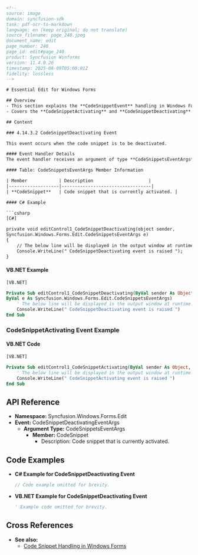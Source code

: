 ```html
<!-- 
source: image
domain: syncfusion-sdk
task: pdf-ocr-to-markdown
language: en (keep original; do not translate)
source_filename: page_240.jpeg
document_name: edit
page_number: 240
page_id: edit#page_240
product: Syncfusion Winforms
version: 11.4.0.26
timestamp: 2025-08-09T05:08:01Z
fidelity: lossless
-->

# Essential Edit for Windows Forms

## Overview
- This section explains the **CodeSnippetEvent** handling in Windows Forms. It includes handling the activation and deactivation events of code snippets.
- Covers the **CodeSnippetActivating** and **CodeSnippetDeactivating** events, discussing their arguments and handling techniques in C# and VB.NET.

## Content

### 4.14.3.2 CodeSnippetDeactivating Event

This event occurs when the code snippet is to be deactivated.

#### Event Handler Details
The event handler receives an argument of type **CodeSnippetsEventArgs**. The following **CodeSnippetsEventArgs** member provides information specific to this event.

#### Table: CodeSnippetsEventArgs Member Information

| Member            | Description                     |
|-------------------|----------------------------------|
| **CodeSnippet**   | Code snippet that is currently activated. |

#### C# Example

```csharp
[C#]

private void editControl1_CodeSnippetDeactivating(object sender,
Syncfusion.Windows.Forms.Edit.CodeSnippetsEventArgs e)
{
    // The below line will be displayed in the output window at runtime.
    Console.WriteLine(" CodeSnippetDeactivating event is raised ");
}
```

#### VB.NET Example

```vb
[VB.NET]

Private Sub editControl1_CodeSnippetDeactivating(ByVal sender As Object,
ByVal e As Syncfusion.Windows.Forms.Edit.CodeSnippetsEventArgs)
    ' The below line will be displayed in the output window at runtime.
    Console.WriteLine(" CodeSnippetDeactivating event is raised ")
End Sub
```

### CodeSnippetActivating Event Example

#### VB.NET Code

```vb
[VB.NET]

Private Sub editControl1_CodeSnippetActivating(ByVal sender As Object, ByVal e As Syncfusion.Windows.Forms.Edit.CancellableCodeSnippetsEventArgs)
    ' The below line will be displayed in the output window at runtime.
    Console.WriteLine(" CodeSnippetActivating event is raised ")
End Sub
```

## API Reference

- **Namespace:** Syncfusion.Windows.Forms.Edit
- **Event:** CodeSnippetDeactivatingEventArgs
  - **Argument Type:** CodeSnippetsEventArgs
    - **Member:** CodeSnippet
      - Description: Code snippet that is currently activated.

## Code Examples

- **C# Example for CodeSnippetDeactivating Event**
  ```csharp
  // Code example omitted for brevity.
  ```
- **VB.NET Example for CodeSnippetDeactivating Event**
  ```vb
  ' Example code omitted for brevity.
  ```

## Cross References
- **See also:**
  - [Code Snippet Handling in Windows Forms](#anchor)

<!-- tags: [syncfusion, windowsforms, code snippets, events, codeSnippetDeactivating, codeSnippetActivating] keywords: [code snippet, deactivation, activation, event handling, windows forms, C#, VB.NET] -->
```